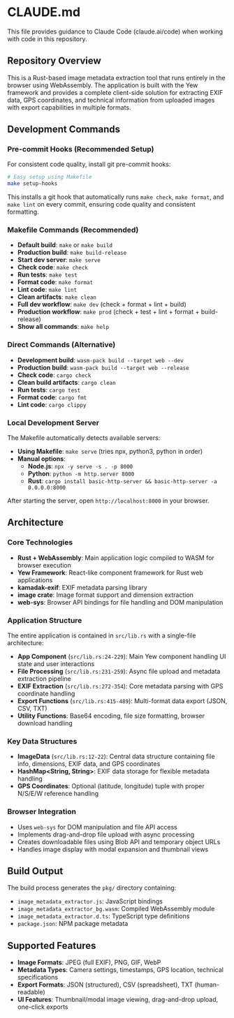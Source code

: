# CLAUDE.md

This file provides guidance to Claude Code (claude.ai/code) when working with code in this repository.

## Repository Overview

This is a Rust-based image metadata extraction tool that runs entirely in the browser using WebAssembly. The application is built with the Yew framework and provides a complete client-side solution for extracting EXIF data, GPS coordinates, and technical information from uploaded images with export capabilities in multiple formats.

## Development Commands

### Pre-commit Hooks (Recommended Setup)
For consistent code quality, install git pre-commit hooks:
```bash
# Easy setup using Makefile
make setup-hooks
```

This installs a git hook that automatically runs `make check`, `make format`, and `make lint` on every commit, ensuring code quality and consistent formatting.

### Makefile Commands (Recommended)
- **Default build**: `make` or `make build`
- **Production build**: `make build-release`
- **Start dev server**: `make serve`
- **Check code**: `make check`
- **Run tests**: `make test`
- **Format code**: `make format`
- **Lint code**: `make lint`
- **Clean artifacts**: `make clean`
- **Full dev workflow**: `make dev` (check + format + lint + build)
- **Production workflow**: `make prod` (check + test + lint + format + build-release)
- **Show all commands**: `make help`

### Direct Commands (Alternative)
- **Development build**: `wasm-pack build --target web --dev`
- **Production build**: `wasm-pack build --target web --release`
- **Check code**: `cargo check`
- **Clean build artifacts**: `cargo clean`
- **Run tests**: `cargo test`
- **Format code**: `cargo fmt`
- **Lint code**: `cargo clippy`

### Local Development Server
The Makefile automatically detects available servers:
- **Using Makefile**: `make serve` (tries npx, python3, python in order)
- **Manual options**:
  - **Node.js**: `npx -y serve -s . -p 8000`
  - **Python**: `python -m http.server 8000`
  - **Rust**: `cargo install basic-http-server && basic-http-server -a 0.0.0.0:8000`

After starting the server, open `http://localhost:8000` in your browser.

## Architecture

### Core Technologies
- **Rust + WebAssembly**: Main application logic compiled to WASM for browser execution
- **Yew Framework**: React-like component framework for Rust web applications
- **kamadak-exif**: EXIF metadata parsing library
- **image crate**: Image format support and dimension extraction
- **web-sys**: Browser API bindings for file handling and DOM manipulation

### Application Structure
The entire application is contained in `src/lib.rs` with a single-file architecture:

- **App Component** (`src/lib.rs:24-229`): Main Yew component handling UI state and user interactions
- **File Processing** (`src/lib.rs:231-259`): Async file upload and metadata extraction pipeline
- **EXIF Extraction** (`src/lib.rs:272-354`): Core metadata parsing with GPS coordinate handling
- **Export Functions** (`src/lib.rs:415-489`): Multi-format data export (JSON, CSV, TXT)
- **Utility Functions**: Base64 encoding, file size formatting, browser download handling

### Key Data Structures
- **ImageData** (`src/lib.rs:12-22`): Central data structure containing file info, dimensions, EXIF data, and GPS coordinates
- **HashMap<String, String>**: EXIF data storage for flexible metadata handling
- **GPS Coordinates**: Optional (latitude, longitude) tuple with proper N/S/E/W reference handling

### Browser Integration
- Uses `web-sys` for DOM manipulation and file API access
- Implements drag-and-drop file upload with async processing
- Creates downloadable files using Blob API and temporary object URLs
- Handles image display with modal expansion and thumbnail views

## Build Output
The build process generates the `pkg/` directory containing:
- `image_metadata_extractor.js`: JavaScript bindings
- `image_metadata_extractor_bg.wasm`: Compiled WebAssembly module
- `image_metadata_extractor.d.ts`: TypeScript type definitions
- `package.json`: NPM package metadata

## Supported Features
- **Image Formats**: JPEG (full EXIF), PNG, GIF, WebP
- **Metadata Types**: Camera settings, timestamps, GPS location, technical specifications
- **Export Formats**: JSON (structured), CSV (spreadsheet), TXT (human-readable)
- **UI Features**: Thumbnail/modal image viewing, drag-and-drop upload, one-click exports